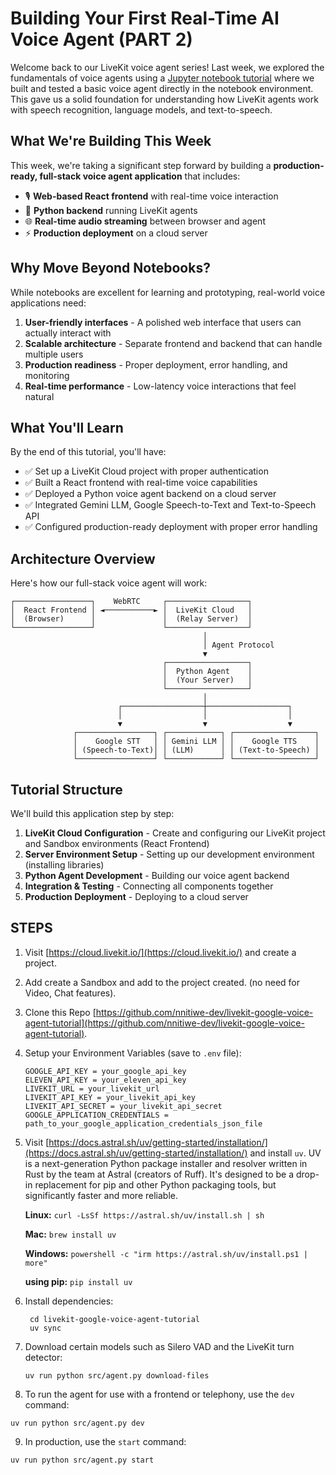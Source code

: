  # Building Your First Real-Time AI Voice Agent (PART 2)

 Welcome back to our LiveKit voice agent series! Last week, we explored the fundamentals of voice agents using a [Jupyter notebook tutorial](https://colab.research.google.com/drive/19jjRT40RVWTojwZQlr88dpWXoQrXwrIB?usp=sharing) where we built and tested a basic voice agent directly in the notebook environment. This gave us a solid foundation for understanding how LiveKit agents work with speech recognition, language models, and text-to-speech.

## What We're Building This Week

This week, we're taking a significant step forward by building a **production-ready, full-stack voice agent application** that includes:

- 🎙️ **Web-based React frontend** with real-time voice interaction
- 🐍 **Python backend** running LiveKit agents
- 🌐 **Real-time audio streaming** between browser and agent
- ⚡ **Production deployment** on a cloud server

## Why Move Beyond Notebooks?

While notebooks are excellent for learning and prototyping, real-world voice applications need:

1. **User-friendly interfaces** - A polished web interface that users can actually interact with
2. **Scalable architecture** - Separate frontend and backend that can handle multiple users
3. **Production readiness** - Proper deployment, error handling, and monitoring
4. **Real-time performance** - Low-latency voice interactions that feel natural

## What You'll Learn

By the end of this tutorial, you'll have:

- ✅ Set up a LiveKit Cloud project with proper authentication
- ✅ Built a React frontend with real-time voice capabilities
- ✅ Deployed a Python voice agent backend on a cloud server
- ✅ Integrated Gemini LLM, Google Speech-to-Text and Text-to-Speech API
- ✅ Configured production-ready deployment with proper error handling

## Architecture Overview

Here's how our full-stack voice agent will work:

```
┌─────────────────┐    WebRTC     ┌──────────────────┐
│  React Frontend │ ◄───────────► │  LiveKit Cloud   │
│  (Browser)      │               │  (Relay Server)  │
└─────────────────┘               └──────────────────┘
                                           │
                                           │ Agent Protocol
                                           ▼
                                  ┌──────────────────┐
                                  │  Python Agent    │
                                  │  (Your Server)   │
                                  └──────────────────┘
                                           │
                        ┌──────────────────┼──────────────────┐
                        │                  │                  │
                        ▼                  ▼                  ▼
              ┌─────────────────┐ ┌────────────┐ ┌──────────────────┐
              │    Google STT   │ │ Gemini LLM │ │    Google TTS    │
              │ (Speech-to-Text)│ │ (LLM)      │ │ (Text-to-Speech) │
              └─────────────────┘ └────────────┘ └──────────────────┘
```

## Tutorial Structure

We'll build this application step by step:

1. **LiveKit Cloud Configuration** - Create and configuring our LiveKit project and Sandbox environments (React Frontend)
2. **Server Environment Setup** - Setting up our development environment (installing libraries)
3. **Python Agent Development** - Building our voice agent backend
4. **Integration & Testing** - Connecting all components together
5. **Production Deployment** - Deploying to a cloud server

## STEPS

1. Visit [https://cloud.livekit.io/](https://cloud.livekit.io/) and create a project.
2. Add create a Sandbox and add to the project created. (no need for Video, Chat features).
3. Clone this Repo [https://github.com/nnitiwe-dev/livekit-google-voice-agent-tutorial](https://github.com/nnitiwe-dev/livekit-google-voice-agent-tutorial).
4. Setup your Environment Variables (save to `.env` file):
    ```
    GOOGLE_API_KEY = your_google_api_key
    ELEVEN_API_KEY = your_eleven_api_key
    LIVEKIT_URL = your_livekit_url
    LIVEKIT_API_KEY = your_livekit_api_key
    LIVEKIT_API_SECRET = your_livekit_api_secret
    GOOGLE_APPLICATION_CREDENTIALS = path_to_your_google_application_credentials_json_file
    ```
5. Visit [https://docs.astral.sh/uv/getting-started/installation/](https://docs.astral.sh/uv/getting-started/installation/) and install `uv`.
   UV is a next-generation Python package installer and resolver written in Rust by the team at Astral (creators of Ruff). It's designed to be a drop-in replacement for pip and other Python packaging tools, but significantly faster and more reliable.

   **Linux:**
   `curl -LsSf https://astral.sh/uv/install.sh | sh`

   **Mac:**
   `brew install uv`

   **Windows:**
   `powershell -c "irm https://astral.sh/uv/install.ps1 | more"`

   **using pip:**
   `pip install uv`

6. Install dependencies:
   ```console
    cd livekit-google-voice-agent-tutorial
    uv sync
   ```
7. Download certain models such as Silero VAD and the LiveKit turn detector:
   ```console
   uv run python src/agent.py download-files
   ```
8. To run the agent for use with a frontend or telephony, use the `dev` command:

  ```console
  uv run python src/agent.py dev
  ```
9. In production, use the `start` command:

  ```console
  uv run python src/agent.py start
  ```